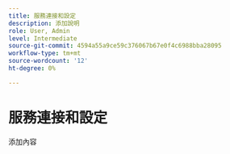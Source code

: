 ```yaml
---
title: 服務連接和設定
description: 添加說明
role: User, Admin
level: Intermediate
source-git-commit: 4594a55a9ce59c376067b67e0f4c6988bba28095
workflow-type: tm+mt
source-wordcount: '12'
ht-degree: 0%

---
```


# 服務連接和設定

添加內容
